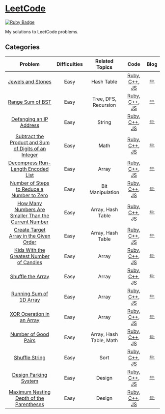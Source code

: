 # [LeetCode](https://leetcode.com/) 
[![Ruby Badge](https://img.shields.io/badge/Ruby-2.7.0-red)](#)

My solutions to LeetCode problems.

## Categories
| Problem | Difficulties | Related Topics | Code | Blog |
|:-------:|:------------:|:--------------:|:----:|:-----------:|
| [Jewels and Stones][771] | Easy    | Hash Table| [Ruby](./easy/771/771.rb), [C++](./easy/771/771.cpp), [JS](./easy/771/771.js) | [:pencil2:][blog-771] |
| [Range Sum of BST][938] | Easy    | Tree, DFS, Recursion| [Ruby](./easy/938/938.rb), [C++](./easy/938/938.cpp), [JS](./easy/938/938.js) | [:pencil2:][blog-938] |
| [Defanging an IP Address][1108] | Easy    | String | [Ruby](./easy/1108/1108.rb), [C++](./easy/1108/1108.cpp), [JS](./easy/1108/1108.js) | [:pencil2:][blog-1108] |
| [Subtract the Product and Sum of Digits of an Integer][1281] | Easy    | Math | [Ruby](./easy/1281/1281.rb), [C++](./easy/1281/1281.cpp), [JS](./easy/1281/1281.js) | [:pencil2:][blog-1281] |
| [Decompress Run-Length Encoded List][1313] | Easy    | Array | [Ruby](./easy/1313/1313.rb), [C++](./easy/1313/1313.cpp), [JS](./easy/1313/1313.js) | [:pencil2:][blog-1313] |
| [Number of Steps to Reduce a Number to Zero][1342] | Easy    | Bit Manipulation | [Ruby](./easy/1342/1342.rb), [C++](./easy/1342/1342.cpp), [JS](./easy/1342/1342.js) | [:pencil2:][blog-1342] |
| [How Many Numbers Are Smaller Than the Current Number][1365] | Easy    | Array, Hash Table| [Ruby](./easy/1365/1365.rb), [C++](./easy/1365/1365.cpp), [JS](./easy/1365/1365.js) | [:pencil2:][blog-1365] |
| [Create Target Array in the Given Order][1389] | Easy    | Array, Hash Table| [Ruby](./easy/1389/1389.rb), [C++](./easy/1389/1389.cpp), [JS](./easy/1389/1389.js) | [:pencil2:][blog-1389] |
| [Kids With the Greatest Number of Candies][1431] | Easy    | Array | [Ruby](./easy/1431/1431.rb), [C++](./easy/1431/1431.cpp), [JS](./easy/1431/1431.js) | [:pencil2:][blog-1431] |
| [Shuffle the Array][1470] | Easy    | Array | [Ruby](./easy/1470/1470.rb), [C++](./easy/1470/1470.cpp), [JS](./easy/1470/1470.js) | [:pencil2:][blog-1470] |
| [Running Sum of 1D Array][1480] | Easy    | Array | [Ruby](./easy/1480/1480.rb), [C++](./easy/1480/1480.cpp), [JS](./easy/1480/1480.js) | [:pencil2:][blog-1480] |
| [XOR Operation in an Array][1486] | Easy    | Array | [Ruby](./easy/1486/1486.rb), [C++](./easy/1486/1486.cpp), [JS](./easy/1486/1486.js) | [:pencil2:][blog-1486] |
| [Number of Good Pairs][1512] | Easy    | Array, Hash Table, Math | [Ruby](./easy/1512/1512.rb), [C++](./easy/1512/1512.cpp), [JS](./easy/1512/1512.js) | [:pencil2:][blog-1512] |
| [Shuffle String][1528] | Easy    | Sort | [Ruby](./easy/1528/1528.rb), [C++](./easy/1528/1528.cpp), [JS](./easy/1528/1528.js) | [:pencil2:][blog-1528] |
| [Design Parking System][1603] | Easy    | Design | [Ruby](./easy/1603/1603.rb), [C++](./easy/1603/1603.cpp), [JS](./easy/1603/1603.js) | [:pencil2:][blog-1603] |
| [Maximum Nesting Depth of the Parentheses][1614] | Easy    | Design | [Ruby](./easy/1614/1614.rb), [C++](./easy/1614/1614.cpp), [JS](./easy/1614/1614.js) | [:pencil2:][blog-1614] |

[771]: https://leetcode.com/problems/jewels-and-stones/
[938]: https://leetcode.com/problems/range-sum-of-bst/
[1108]: https://leetcode.com/problems/defanging-an-ip-address/
[1281]: https://leetcode.com/problems/subtract-the-product-and-sum-of-digits-of-an-integer/
[1313]: https://leetcode.com/problems/decompress-run-length-encoded-list/
[1342]: https://leetcode.com/problems/number-of-steps-to-reduce-a-number-to-zero/
[1365]: https://leetcode.com/problems/how-many-numbers-are-smaller-than-the-current-number/
[1389]: https://leetcode.com/problems/create-target-array-in-the-given-order/
[1431]: https://leetcode.com/problems/kids-with-the-greatest-number-of-candies/
[1470]: https://leetcode.com/problems/shuffle-the-array/
[1480]: https://leetcode.com/problems/running-sum-of-1d-array/
[1486]: https://leetcode.com/problems/xor-operation-in-an-array/
[1512]: https://leetcode.com/problems/number-of-good-pairs/
[1528]: https://leetcode.com/problems/shuffle-string/
[1603]: https://leetcode.com/problems/design-parking-system/
[1614]: https://leetcode.com/problems/maximum-nesting-depth-of-the-parentheses/

[blog-771]: https://www.jioneeu.com/#/PS/eng-leetcode-771
[blog-938]: https://www.jioneeu.com/#/PS/eng-leetcode-938
[blog-1108]: https://www.jioneeu.com/#/PS/eng-leetcode-1108
[blog-1281]: https://www.jioneeu.com/#/PS/eng-leetcode-1281
[blog-1313]: https://www.jioneeu.com/#/PS/eng-leetcode-1313
[blog-1342]: https://www.jioneeu.com/#/PS/eng-leetcode-1342
[blog-1365]: https://www.jioneeu.com/#/PS/eng-leetcode-1365
[blog-1389]: https://www.jioneeu.com/#/PS/eng-leetcode-1389
[blog-1431]: https://www.jioneeu.com/#/PS/eng-leetcode-1431
[blog-1470]: https://www.jioneeu.com/#/PS/eng-leetcode-1470
[blog-1480]: https://www.jioneeu.com/#/PS/eng-leetcode-1480
[blog-1486]: https://www.jioneeu.com/#/PS/eng-leetcode-1486
[blog-1512]: https://www.jioneeu.com/#/PS/eng-leetcode-1512
[blog-1528]: https://www.jioneeu.com/#/PS/eng-leetcode-1528
[blog-1603]: https://www.jioneeu.com/#/PS/eng-leetcode-1603
[blog-1614]: https://www.jioneeu.com/#/PS/eng-leetcode-1614
